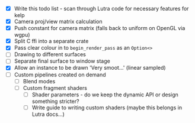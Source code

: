 - [x] Write this todo list - scan through Lutra code for necessary features for kelp
- [x] Camera proj/view matrix calculation
- [x] Push constant for camera matrix (falls back to uniform on OpenGL via wgpu)
- [x] Split C ffi into a separate crate
- [x] Pass clear colour in to `begin_render_pass` as an `Option<>`
- [ ] Drawing to different surfaces
- [ ] Separate final surface to window stage
- [x] Allow an instance to be drawn 'Very smoot...' (linear sampled)
- [ ] Custom pipelines created on demand
    - [ ] Blend modes
    - [ ] Custom fragment shaders
        - [ ] Shader parameters - do we keep the dynamic API or design something stricter?
        - [ ] Write guide to writing custom shaders (maybe this belongs in Lutra docs...)
